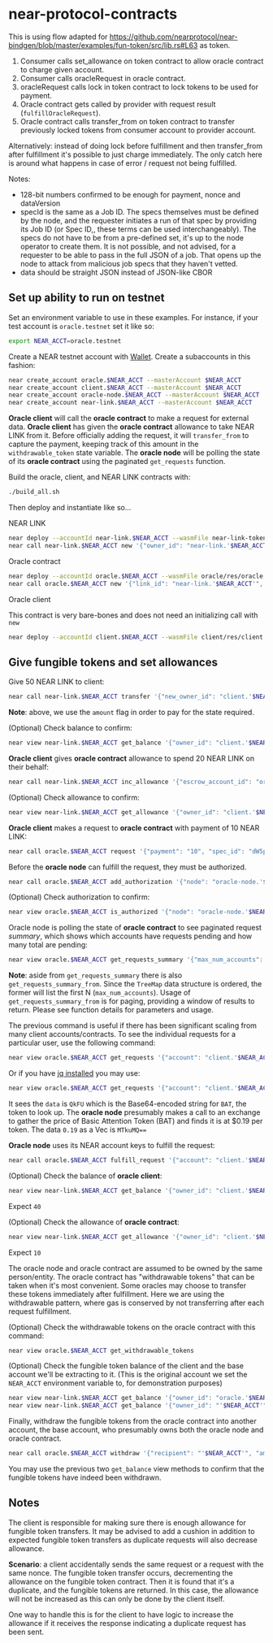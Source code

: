 # near-protocol-contracts

This is using flow adapted for https://github.com/nearprotocol/near-bindgen/blob/master/examples/fun-token/src/lib.rs#L63 as token.

1. Consumer calls set_allowance on token contract to allow oracle contract to charge given account.
2. Consumer calls oracleRequest in oracle contract.
3. oracleRequest calls lock in token contract to lock tokens to be used for payment.
4. Oracle contract gets called by provider with request result (`fulfillOracleRequest`).
5. Oracle contract calls transfer_from on token contract to transfer previously locked tokens from consumer account to provider account.

Alternatively:
instead of doing lock before fulfillment and then transfer_from after fulfillment it's possible to just charge immediately. The only catch here is around what happens in case of error / request not being fulfilled.

Notes:

- 128-bit numbers confirmed to be enough for payment, nonce and dataVersion
- specId is the same as a Job ID. The specs themselves must be defined by the node, and the requester initiates a run of that spec by providing its Job ID (or Spec ID,, these terms can be used interchangeably). The specs do not have to be from a pre-defined set, it's up to the node operator to create them. It is not possible, and not advised, for a requester to be able to pass in the full JSON of a job. That opens up the node to attack from malicious job specs that they haven't vetted.
- data should be straight JSON instead of JSON-like CBOR

## Set up ability to run on testnet

Set an environment variable to use in these examples. For instance, if your test account is `oracle.testnet` set it like so:

```bash
export NEAR_ACCT=oracle.testnet
```

Create a NEAR testnet account with [Wallet](https://wallet.testnet.near.org).
Create a subaccounts in this fashion:

```bash
near create_account oracle.$NEAR_ACCT --masterAccount $NEAR_ACCT
near create_account client.$NEAR_ACCT --masterAccount $NEAR_ACCT
near create_account oracle-node.$NEAR_ACCT --masterAccount $NEAR_ACCT
near create_account near-link.$NEAR_ACCT --masterAccount $NEAR_ACCT
```

**Oracle client** will call the **oracle contract** to make a request for external data.
**Oracle client** has given the **oracle contract** allowance to take NEAR LINK from it. Before officially adding the request, it will `transfer_from` to capture the payment, keeping track of this amount in the `withdrawable_token` state variable.
The **oracle node** will be polling the state of its **oracle contract** using the paginated `get_requests` function.

Build the oracle, client, and NEAR LINK contracts with:

```bash
./build_all.sh
```

Then deploy and instantiate like so…

NEAR LINK

```bash
near deploy --accountId near-link.$NEAR_ACCT --wasmFile near-link-token/res/near_link_token.wasm
near call near-link.$NEAR_ACCT new '{"owner_id": "near-link.'$NEAR_ACCT'", "total_supply": "1000000"}' --accountId near-link.$NEAR_ACCT
```

Oracle contract

```bash
near deploy --accountId oracle.$NEAR_ACCT --wasmFile oracle/res/oracle.wasm
near call oracle.$NEAR_ACCT new '{"link_id": "near-link.'$NEAR_ACCT'", "owner_id": "oracle.'$NEAR_ACCT'"}' --accountId oracle.$NEAR_ACCT
```

Oracle client

This contract is very bare-bones and does not need an initializing call with `new`

```bash
near deploy --accountId client.$NEAR_ACCT --wasmFile client/res/client.wasm
```

## Give fungible tokens and set allowances

Give 50 NEAR LINK to client:

```bash
near call near-link.$NEAR_ACCT transfer '{"new_owner_id": "client.'$NEAR_ACCT'", "amount": "50"}' --accountId near-link.$NEAR_ACCT --amount .0365
```

**Note**: above, we use the `amount` flag in order to pay for the state required.

(Optional) Check balance to confirm:

```bash
near view near-link.$NEAR_ACCT get_balance '{"owner_id": "client.'$NEAR_ACCT'"}'
```

**Oracle client** gives **oracle contract** allowance to spend 20 NEAR LINK on their behalf:

```bash
near call near-link.$NEAR_ACCT inc_allowance '{"escrow_account_id": "oracle.'$NEAR_ACCT'", "amount": "20"}' --accountId client.$NEAR_ACCT --amount .0696
```

(Optional) Check allowance to confirm:

```bash
near view near-link.$NEAR_ACCT get_allowance '{"owner_id": "client.'$NEAR_ACCT'", "escrow_account_id": "oracle.'$NEAR_ACCT'"}'
```

**Oracle client** makes a request to **oracle contract** with payment of 10 NEAR LINK:

```bash
near call oracle.$NEAR_ACCT request '{"payment": "10", "spec_id": "dW5pcXVlIHNwZWMgaWQ=", "callback_address": "client.'$NEAR_ACCT'", "callback_method": "token_price_callback", "nonce": "1", "data_version": "1", "data": "QkFU"}' --accountId client.$NEAR_ACCT --gas 300000000000000
```

Before the **oracle node** can fulfill the request, they must be authorized.

```bash
near call oracle.$NEAR_ACCT add_authorization '{"node": "oracle-node.'$NEAR_ACCT'"}' --accountId oracle.$NEAR_ACCT
```

(Optional) Check authorization to confirm:

```bash
near view oracle.$NEAR_ACCT is_authorized '{"node": "oracle-node.'$NEAR_ACCT'"}'
```

Oracle node is polling the state of **oracle contract** to see paginated request _summary_, which shows which accounts have requests pending and how many total are pending:

```bash
near view oracle.$NEAR_ACCT get_requests_summary '{"max_num_accounts": "10"}'
```

**Note**: aside from `get_requests_summary` there is also `get_requests_summary_from`. Since the `TreeMap` data structure is ordered, the former will list the first N (`max_num_accounts`). Usage of `get_requests_summary_from` is for paging, providing a window of results to return. Please see function details for parameters and usage.

The previous command is useful if there has been significant scaling from many client accounts/contracts. To see the individual requests for a particular user, use the following command:

```bash
near view oracle.$NEAR_ACCT get_requests '{"account": "client.'$NEAR_ACCT'", "max_requests": "10"}'
```

Or if you have [jq installed](https://stedolan.github.io/jq/) you may use:

```bash
near view oracle.$NEAR_ACCT get_requests '{"account": "client.'$NEAR_ACCT'", "max_requests": "10"}' | tail -n 1 | sed "s/.\[32m'//g; s/'.\[39m//g" | jq
```

It sees the `data` is `QkFU` which is the Base64-encoded string for `BAT`, the token to look up. The **oracle node** presumably makes a call to an exchange to gather the price of Basic Attention Token (BAT) and finds it is at \$0.19 per token.
The data `0.19` as a Vec<u8> is `MTkuMQ==`

**Oracle node** uses its NEAR account keys to fulfill the request:

```bash
near call oracle.$NEAR_ACCT fulfill_request '{"account": "client.'$NEAR_ACCT'", "nonce": "1", "payment": "10", "callback_address": "client.'$NEAR_ACCT'", "callback_method": "token_price_callback", "expiration": "1906293427246306700", "data": "MTkuMQ=="}' --accountId oracle-node.$NEAR_ACCT --gas 300000000000000
```

(Optional) Check the balance of **oracle client**:

```bash
near view near-link.$NEAR_ACCT get_balance '{"owner_id": "client.'$NEAR_ACCT'"}'
```

Expect `40`

(Optional) Check the allowance of **oracle contract**:

```bash
near view near-link.$NEAR_ACCT get_allowance '{"owner_id": "client.'$NEAR_ACCT'", "escrow_account_id": "oracle.'$NEAR_ACCT'"}'
```

Expect `10`

The oracle node and oracle contract are assumed to be owned by the same person/entity. The oracle contract has "withdrawable tokens" that can be taken when it's most convenient. Some oracles may choose to transfer these tokens immediately after fulfillment. Here we are using the withdrawable pattern, where gas is conserved by not transferring after each request fulfillment.

(Optional) Check the withdrawable tokens on the oracle contract with this command:

```bash
near view oracle.$NEAR_ACCT get_withdrawable_tokens
```

(Optional) Check the fungible token balance of the client and the base account we'll be extracting to it. (This is the original account we set the `NEAR_ACCT` environment variable to, for demonstration purposes)

```bash
near view near-link.$NEAR_ACCT get_balance '{"owner_id": "oracle.'$NEAR_ACCT'"}'
near view near-link.$NEAR_ACCT get_balance '{"owner_id": "'$NEAR_ACCT'"}'
```

Finally, withdraw the fungible tokens from the oracle contract into another account, the base account, who presumably owns both the oracle node and oracle contract.

```bash
near call oracle.$NEAR_ACCT withdraw '{"recipient": "'$NEAR_ACCT'", "amount": "20"}' --accountId oracle.$NEAR_ACCT --gas 300000000000000
```

You may use the previous two `get_balance` view methods to confirm that the fungible tokens have indeed been withdrawn.

## Notes

The client is responsible for making sure there is enough allowance for fungible token transfers. It may be advised to add a cushion in addition to expected fungible token transfers as duplicate requests will also decrease allowance.

**Scenario**: a client accidentally sends the same request or a request with the same nonce. The fungible token transfer occurs, decrementing the allowance on the fungible token contract. Then it is found that it's a duplicate, and the fungible tokens are returned. In this case, the allowance will not be increased as this can only be done by the client itself.

One way to handle this is for the client to have logic to increase the allowance if it receives the response indicating a duplicate request has been sent.
